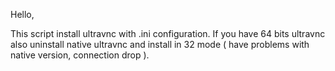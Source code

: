 Hello,

This script install ultravnc with .ini configuration. If you have 64 bits ultravnc also uninstall native ultravnc and install in 32 mode ( have problems with native version, connection drop ). 
